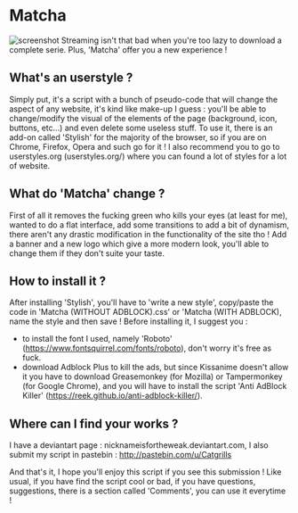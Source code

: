 # Matcha

![screenshot](http://i.imgur.com/f8xTU2d.jpg)
Streaming isn't that bad when you're too lazy to download a complete serie. Plus, 'Matcha' offer you a new experience !

What's an userstyle ?
-------------------------------

Simply put, it's a script with a bunch of pseudo-code that will change the aspect of any website, it's kind like make-up I guess : you'll be able to change/modify the visual of the elements of the page (background, icon, buttons, etc...) and even delete some useless stuff. To use it, there is an add-on called 'Stylish' for the majority of the browser, so if you are on Chrome, Firefox, Opera and such go for it ! I also recommend you to go to userstyles.org (userstyles.org/) where you can found a lot of styles for a lot of website.

What do 'Matcha' change ? 
-------------------------------

First of all it removes the fucking green who kills your eyes (at least for me), wanted to do a flat interface, add some transitions to add a bit of dynamism, there aren't any drastic modification in the functionality of the site tho ! Add a banner and a new logo which give a more modern look, you'll able to change them if they don't suite your taste.

How to install it ?
-------------------------------
After installing 'Stylish', you'll have to 'write a new style', copy/paste the code in 'Matcha (WITHOUT ADBLOCK).css' or 'Matcha (WITH ADBLOCK), name the style and then save ! Before installing it, I suggest you :

- to install the font I used, namely 'Roboto' (https://www.fontsquirrel.com/fonts/roboto), don't worry it's free as fuck.
- download Adblock Plus to kill the ads, but since Kissanime doesn't allow it you have to download Greasemonkey (for Mozilla) or Tampermonkey (for Google Chrome), and you will have to install the script 'Anti AdBlock Killer' (https://reek.github.io/anti-adblock-killer/). 

Where can I find your works ?
-------------------------------
I have a deviantart page : nicknameisfortheweak.deviantart.com, I also submit my script in pastebin : http://pastebin.com/u/Catgrills

And that's it, I hope you'll enjoy this script if you see this submission ! Like usual, if you have find the script cool or bad, if you have questions, suggestions, there is a section called 'Comments', you can use it everytime !
